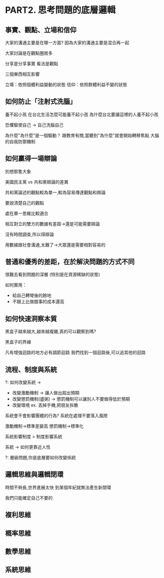 # PART2. 思考問題的底層邏輯

## 事實、觀點、立場和信仰

大家的溝通主要是在哪一方面?
因為大家的溝通主要是混合再一起

大家討論是在觀點圈居多

分享是分享事實
看法是觀點

三個東西相互影響

立場：依照個體利益變動的狀態
信仰：依照群體利益不變的狀態

## 如何防止「注射式洗腦」

養不起小孩
在台北生活怎麼可能養不起小孩
為什麼台北要讓這裡的人養不起小孩

恐懼驅使自己 -> 自己洗腦自己

為什麼"為什麼"是一個驅動？
跟教育有關,當聽到"為什麼"就會開始轉移焦點
大腦的自我防禦機制

## 如何贏得一場辯論

別想那隻大象

美國民主黨 vs 共和黨辯論的差異

共和黨論述的觀點較為單一,較為容易傳達觀點和辯論

要說清楚自己的觀點

處在單一思維比較適合

相互對立的雙方的數據有差距->還是可能需要辯論

沒有時間調查,所以得辯論

用數據跟社會溝通,太難了->大眾還是需要相對容易的

## 普通和優秀的差距，在於解決問題的方式不同

很難去看到問題的深層
(特別是在資源稀缺的狀態)

如何實用：
- 給自己轉彎後的餘地
- 不跟上比做錯事的成本還高

## 如何快速洞察本質

黑盒子越來越大,越來越複雜,真的可以觀察到嗎?

黑盒子的界線

凡有增強迴路的地方必有調節迴路
我們找到一個迴路後,可以追其他的迴路

## 流程、制度與系統

?: 如何改變系統 -> 
- 改變激勵機制 -> 讓人做出超出預期
- 改變懲罰機制(盛粥) -> 懲罰機制可以讓別人不要做得低於預期
- 改變環境 ex. 丟掉手機,把朋友拆散

系統會不會影響團體的行為?
系統在處理不要落入風險

激勵機制->標準差變高
懲罰機制->標準化

系統影響制度 > 制度影響系統

系統 -> 如何更靠近人性

?: 層級問題,你是底層要如何改變係統

## 邏輯思維與邏輯閉環

時間不夠長,世界進展太快
到某個年紀就無法產生新閉環

我們只能確定自己不要的


## 複利思維

## 概率思維

## 數學思維

## 系統思維
